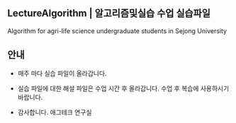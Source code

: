 ## LectureAlgorithm | 알고리즘및실습 수업 실습파일

Algorithm for agri-life science undergraduate students in Sejong University


## 안내

* 매주 마다 실습 파일이 올라갑니다.

* 실습 파일에 대한 해설 파일은 수업 시간 후 올라갑니다. 수업 후 복습에 사용하시기 바랍니다.

* 감사합니다. 애그테크 연구실



